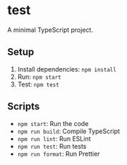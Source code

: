 # test

A minimal TypeScript project.

## Setup
1. Install dependencies: `npm install`
2. Run: `npm start`
3. Test: `npm test`

## Scripts
- `npm start`: Run the code
- `npm run build`: Compile TypeScript
- `npm run lint`: Run ESLint
- `npm run test`: Run tests
- `npm run format`: Run Prettier
